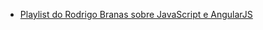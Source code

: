 - [Playlist do Rodrigo Branas sobre JavaScript e AngularJS](https://www.youtube.com/user/rodrigobranas/playlists)
